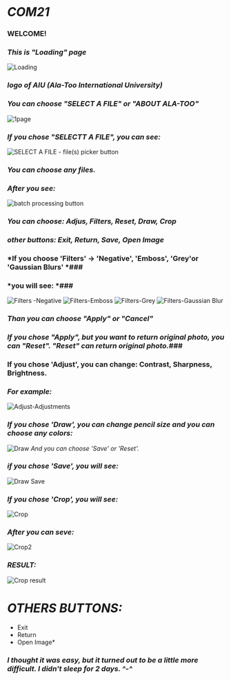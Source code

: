 # *_COM21_*
### WELCOME! ###
### *This is "Loading" page* ###
![Loading](https://user-images.githubusercontent.com/90143818/170867316-e3a8e881-2b47-4589-a055-2359baba0894.png)
### *logo of AIU (Ala-Too International University)* ###
### *You can choose "SELECT A FILE" or "ABOUT ALA-TOO"* ###
![1page](https://user-images.githubusercontent.com/90143818/170867492-2f8e1806-a15b-4efb-b945-5d3e34d0fbd4.png)

### *If you chose "SELECTT A FILE", you can see:* ###
![SELECT A FILE - file(s) picker button](https://user-images.githubusercontent.com/90143818/170867888-7ab5839e-797c-44ca-a524-74d5ff0d6f78.png)
### *You can choose any files.* ###
### *After you see:* ###
![batch processing button](https://user-images.githubusercontent.com/90143818/170868487-69263e35-4cb9-4361-a61a-e2999391a437.png)
### *You can choose: Adjus, Filters, Reset, Draw, Crop* ###
### *other buttons: Exit, Return, Save, Open Image* ###
### *If you choose 'Filters' -> 'Negative', 'Emboss', 'Grey'or 'Gaussian Blurs' *###
### *you will see: *###
![Filters -Negative](https://user-images.githubusercontent.com/90143818/170868797-0a6677a5-ba30-4ea9-9196-da31dc818d41.png)
![Filters-Emboss](https://user-images.githubusercontent.com/90143818/170868946-91bf550a-0245-49d9-86f0-09023af53012.png)
![Filters-Grey](https://user-images.githubusercontent.com/90143818/170869035-dc418bab-f8d5-4b9b-a453-5e78c1273a0f.png)
![Filters-Gaussian Blur](https://user-images.githubusercontent.com/90143818/170869111-257bb1d7-9c94-420b-bbf9-d64cd6b9ca99.png)
### *Than you can choose "Apply" or "Cancel"* ###
### *If you chose "Apply", but you want to return original photo, you can "Reset". "Reset" can return original photo.*### 
### If you chose 'Adjust', you can change: Contrast, Sharpness, Brightness.
### *For example:* ###
![Adjust-Adjustments](https://user-images.githubusercontent.com/90143818/170869496-fd1a6bf6-3a9a-4957-88b1-c70517d94bb4.png)
### *If you chose 'Draw', you can change pencil size and you can choose any colors:* ###
![Draw](https://user-images.githubusercontent.com/90143818/170869777-7e450bb5-7de9-4596-9377-9aaaf58c85f6.png) *And you can choose 'Save' or 'Reset'.*
### *if you chose 'Save', you will see:* ###
![Draw Save](https://user-images.githubusercontent.com/90143818/170870477-ebc9f3a8-0e51-4f64-8836-59459f37ae3c.png)
### *If you chose 'Crop', you will see:* ###
![Crop](https://user-images.githubusercontent.com/90143818/170870244-6cc6c4cb-1ccf-493c-b581-f5e6d58764a8.png)
### *After you can seve:* ###
![Crop2](https://user-images.githubusercontent.com/90143818/170870316-cc7ccceb-7e73-4b39-b3fe-8a7ae9c879c7.png)
### *RESULT:* ###
![Crop result](https://user-images.githubusercontent.com/90143818/170870376-d97d2a19-ef8a-4703-b475-c5074e5b179c.png)

# _OTHERS BUTTONS:_ 
+ Exit
+ Return
+ Open Image*

### _I thought it was easy, but it turned out to be a little more difficult.  I didn't sleep for 2 days. ^-^_ ###


